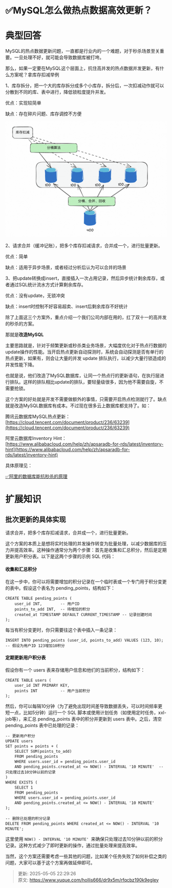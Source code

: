 # ✅MySQL怎么做热点数据高效更新？

# 典型回答


MySQL的热点数据更新问题，一直都是行业内的一个难题，对于秒杀场景至关重要。一旦处理不好，就可能会导致数据库被打垮。



那么，如果一定要在MySQL这个层面上，抗住高并发的热点数据并发更新，有什么方案呢？拿库存扣减举例



1、库存拆分，把一个大的库存拆分成多个小库存，拆分后，一次扣减动作就可以分散到不同的库、表中进行，降低锁粒度提升并发。

优点：实现较简单

缺点：存在碎片问题、库存调控不方便

![1708321335683-9bd38f0a-775f-43e1-82a1-a0efafa88e03.png](./img/Wtjtn_IjPlLIJ0D-/1708321335683-9bd38f0a-775f-43e1-82a1-a0efafa88e03-339373.png)



2、请求合并（缓冲记账），把多个库存扣减请求，合并成一个，进行批量更新。

优点：简单

缺点：适用于异步场景，或者经过分析后认为可以合并的场景



3、把update转换成insert，直接插入一次占用记录，然后异步统计剩余库存，或者通过SQL统计流水方式计算剩余库存。

优点：没有update，无锁冲突

缺点：insert时控制不好容易超卖、insert后剩余库存不好统计



除了上面这三个方案外，重点介绍一个我们公司内部在用的，扛了双十一的高并发的秒杀的方案。



那就是**改造MySQL**



主要思路就是，针对于频繁更新或秒杀类业务场景，大幅度优化对于热点行数据的update操作的性能。当开启热点更新自动探测时，系统会自动探测是否有单行的热点更新，如果有，则会让大量的并发 update 排队执行，以减少大量行锁造成的并发性能下降。



也就是说，他们改造了MySQL数据库，让同一个热点行的更新语句，在执行层进行排队。这样的排队相比update的排队，要轻量级很多，因为他不需要自旋，不需要抢锁。



这个方案的好处就是开发不需要做额外的事情，只需要开启热点检测就行了。缺点就是改造MySQL数据库有成本。不过现在很多云上数据库都支持了。如：



腾讯云数据库MySQL热点更新： [https://cloud.tencent.com/document/product/236/63239](https://cloud.tencent.com/document/product/236/63239)

阿里云数据库Inventory Hint： [https://www.alibabacloud.com/help/zh/apsaradb-for-rds/latest/inventory-hint](https://www.alibabacloud.com/help/zh/apsaradb-for-rds/latest/inventory-hint)





具体原理见：



[✅阿里的数据库能抗秒杀的原理](https://www.yuque.com/hollis666/dr9x5m/gwg64tg0g107wgz3)







# 扩展知识


## 批次更新的具体实现


请求合并，把多个库存扣减请求，合并成一个，进行批量更新。

<font style="color:rgb(13, 13, 13);"></font>

这个方案的本质上是想将实时处理的并发操作转变为批量处理，以减少数据库的压力并提高效率。这种操作通常分为两个步骤：首先是收集和汇总积分，然后是定期更新用户积分表。以下是这两个步骤的示例 SQL 代码：



#### <font style="color:rgb(13, 13, 13);">收集和汇总积分</font>


在这一步中，你可以将需要增加的积分记录在一个临时表或一个专门用于积分变更的表中。假设这个表名为 pending_points，结构如下：



```plain
CREATE TABLE pending_points (
    user_id INT,        -- 用户ID
    points_to_add INT,  -- 待增加的积分
    created_at TIMESTAMP DEFAULT CURRENT_TIMESTAMP -- 记录创建时间
);
```



每当有积分变更时，你只需要往这个表中插入一条记录：

<font style="color:rgb(13, 13, 13);"></font>

```plain
INSERT INTO pending_points (user_id, points_to_add) VALUES (123, 10);  
-- 假设为用户ID 123增加10积分
```



#### <font style="color:rgb(13, 13, 13);">定期更新用户积分表</font>


假设你有一个 users 表来存储用户信息和他们的当前积分，结构如下：

<font style="color:rgb(13, 13, 13);"></font>

```plain
CREATE TABLE users (
    user_id INT PRIMARY KEY,
    points INT          -- 用户当前积分
);
```



然后，你可以每隔10分钟（为了避免出现时间差导致数据丢失，可以时间频率更短一点，比如5分钟）运行一个 SQL 脚本或使用计划任务（如使用定时任务，xxl-job等），来汇总 pending_points 表中的积分并更新到 users 表中。之后，清空 pending_points 表中已处理的记录：

<font style="color:rgb(13, 13, 13);"></font>

```plain
-- 更新用户积分
UPDATE users
SET points = points + (
    SELECT SUM(points_to_add)
    FROM pending_points
    WHERE users.user_id = pending_points.user_id
    AND pending_points.created_at <= NOW() - INTERVAL '10 MINUTE'  -- 只处理过去10分钟以前的记录
)
WHERE EXISTS (
    SELECT 1
    FROM pending_points
    WHERE users.user_id = pending_points.user_id
    AND pending_points.created_at <= NOW() - INTERVAL '10 MINUTE'
);

-- 删除已处理的积分记录
DELETE FROM pending_points WHERE created_at <= NOW() - INTERVAL '10 MINUTE';
```



这里使用 `NOW() - INTERVAL '10 MINUTE' `来确保只处理过去10分钟以前的积分记录。这种方式减少了即时更新的操作，通过批量处理来提高效率。



当然，这个方案还需要考虑一些其他的问题，比如某个任务失败了如何补偿之类的问题，大家可以基于这个方案再做延伸即可。



> 更新: 2025-05-05 22:29:26  
> 原文: <https://www.yuque.com/hollis666/dr9x5m/rfqcbz190k9egley>